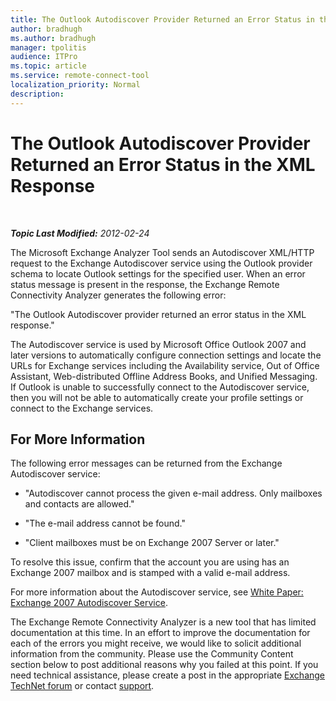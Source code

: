 ```yaml
---
title: The Outlook Autodiscover Provider Returned an Error Status in the XML Response
author: bradhugh
ms.author: bradhugh
manager: tpolitis
audience: ITPro 
ms.topic: article 
ms.service: remote-connect-tool
localization_priority: Normal
description: 
---
```


<div data-xmlns="http://www.w3.org/1999/xhtml">

<div class="topic" data-xmlns="http://www.w3.org/1999/xhtml" data-msxsl="urn:schemas-microsoft-com:xslt" data-cs="https://msdn.microsoft.com/">

<div data-asp="https://msdn2.microsoft.com/asp">

# The Outlook Autodiscover Provider Returned an Error Status in the XML Response

</div>

<div id="mainSection">

<div id="mainBody">

<span> </span>

_**Topic Last Modified:** 2012-02-24_

The Microsoft Exchange Analyzer Tool sends an Autodiscover XML/HTTP request to the Exchange Autodiscover service using the Outlook provider schema to locate Outlook settings for the specified user. When an error status message is present in the response, the Exchange Remote Connectivity Analyzer generates the following error:

"The Outlook Autodiscover provider returned an error status in the XML response."

The Autodiscover service is used by Microsoft Office Outlook 2007 and later versions to automatically configure connection settings and locate the URLs for Exchange services including the Availability service, Out of Office Assistant, Web-distributed Offline Address Books, and Unified Messaging. If Outlook is unable to successfully connect to the Autodiscover service, then you will not be able to automatically create your profile settings or connect to the Exchange services.

<div>

## For More Information

The following error messages can be returned from the Exchange Autodiscover service:

  - "Autodiscover cannot process the given e-mail address. Only mailboxes and contacts are allowed."

  - "The e-mail address cannot be found."

  - "Client mailboxes must be on Exchange 2007 Server or later."

To resolve this issue, confirm that the account you are using has an Exchange 2007 mailbox and is stamped with a valid e-mail address.

For more information about the Autodiscover service, see [White Paper: Exchange 2007 Autodiscover Service](https://go.microsoft.com/fwlink/?linkid=157773).

The Exchange Remote Connectivity Analyzer is a new tool that has limited documentation at this time. In an effort to improve the documentation for each of the errors you might receive, we would like to solicit additional information from the community. Please use the Community Content section below to post additional reasons why you failed at this point. If you need technical assistance, please create a post in the appropriate [Exchange TechNet forum](https://go.microsoft.com/fwlink/?linkid=73420) or contact [support](https://go.microsoft.com/fwlink/?linkid=8158).

</div>

</div>

<span> </span>

</div>

</div>

</div>

